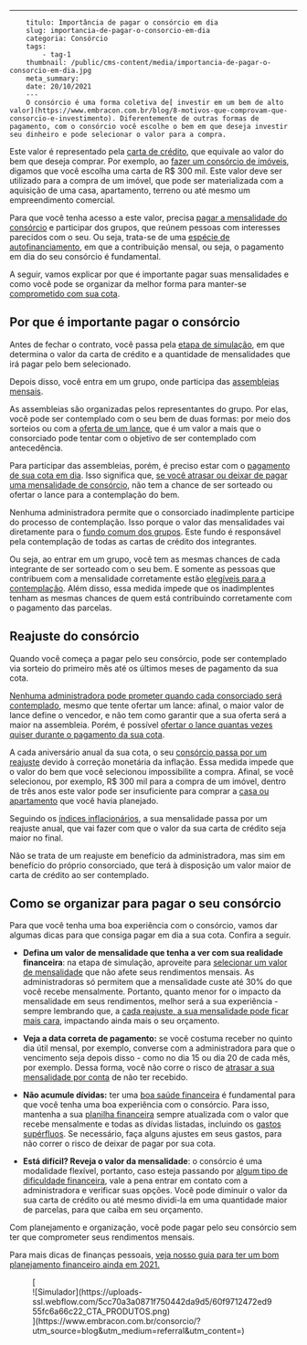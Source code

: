 ---
        titulo: Importância de pagar o consórcio em dia
        slug: importancia-de-pagar-o-consorcio-em-dia
        categoria: Consórcio
        tags:
            - tag-1
        thumbnail: /public/cms-content/media/importancia-de-pagar-o-consorcio-em-dia.jpg
        meta_summary: 
        date: 20/10/2021
        ---
        O consórcio é uma forma coletiva de[ investir em um bem de alto valor](https://www.embracon.com.br/blog/8-motivos-que-comprovam-que-consorcio-e-investimento). Diferentemente de outras formas de pagamento, com o consórcio você escolhe o bem em que deseja investir seu dinheiro e pode selecionar o valor para a compra.

Este valor é representado pela [carta de crédito](https://www.embracon.com.br/blog/o-que-e-a-carta-de-credito-como-funciona-e-como-usar), que equivale ao valor do bem que deseja comprar. Por exemplo, ao [fazer um consórcio de imóveis](https://www.embracon.com.br/blog/6-coisas-contratar-consorcio-de-imoveis), digamos que você escolha uma carta de R$ 300 mil. Este valor deve ser utilizado para a compra de um imóvel, que pode ser materializada com a aquisição de uma casa, apartamento, terreno ou até mesmo um empreendimento comercial.

Para que você tenha acesso a este valor, precisa [pagar a mensalidade do consórcio](https://www.embracon.com.br/blog/qual-o-valor-ideal-da-parcela-mensal-de-um-consorcio) e participar dos grupos, que reúnem pessoas com interesses parecidos com o seu. Ou seja, trata-se de uma [espécie de autofinanciamento](https://www.embracon.com.br/blog/autofinanciamento-o-que-e-e-como-um-consorcio-pode-ajuda-lo), em que a contribuição mensal, ou seja, o pagamento em dia do seu consórcio é fundamental.

A seguir, vamos explicar por que é importante pagar suas mensalidades e como você pode se organizar da melhor forma para manter-se [comprometido com sua cota](https://www.embracon.com.br/blog/entenda-o-que-e-e-como-funciona-uma-cota-de-consorcio).

Por que é importante pagar o consórcio 
---------------------------------------

Antes de fechar o contrato, você passa pela [etapa de simulação](https://www.embracon.com.br/blog/descubra-como-fazer-uma-simulacao-no-consorcio), em que determina o valor da carta de crédito e a quantidade de mensalidades que irá pagar pelo bem selecionado.

Depois disso, você entra em um grupo, onde participa das [assembleias mensais](https://www.embracon.com.br/blog/assembleia-de-consorcio-como-funciona).

As assembleias são organizadas pelos representantes do grupo. Por elas, você pode ser contemplado com o seu bem de duas formas: por meio dos sorteios ou com a [oferta de um lance](https://www.embracon.com.br/blog/como-fazer-oferta-de-lance-em-consorcio), que é um valor a mais que o consorciado pode tentar com o objetivo de ser contemplado com antecedência.

Para participar das assembleias, porém, é preciso estar com o [pagamento de sua cota em dia](https://www.embracon.com.br/blog/entenda-o-pagamento-do-bem-no-consorcio). Isso significa que, [se você atrasar ou deixar de pagar uma mensalidade de consórcio](https://www.embracon.com.br/conhecaoconsorcio/o-que-pode-ocorrer-no-caso-de-atraso-ou-falta-de-pagamento-das-parcelas), não tem a chance de ser sorteado ou ofertar o lance para a contemplação do bem.

Nenhuma administradora permite que o consorciado inadimplente participe do processo de contemplação. Isso porque o valor das mensalidades vai diretamente para o [fundo comum dos grupos](https://www.embracon.com.br/blog/o-que-e-o-fundo-comum-no-consorcio). Este fundo é responsável pela contemplação de todas as cartas de crédito dos integrantes.

Ou seja, ao entrar em um grupo, você tem as mesmas chances de cada integrante de ser sorteado com o seu bem. E somente as pessoas que contribuem com a mensalidade corretamente estão [elegíveis para a contemplação](https://www.embracon.com.br/blog/saiba-o-que-fazer-quando-for-contemplado-no-consorcio). Além disso, essa medida impede que os inadimplentes tenham as mesmas chances de quem está contribuindo corretamente com o pagamento das parcelas.

Reajuste do consórcio 
----------------------

Quando você começa a pagar pelo seu consórcio, pode ser contemplado via sorteio do primeiro mês até os últimos meses de pagamento da sua cota.

[Nenhuma administradora pode prometer quando cada consorciado será contemplado](https://www.embracon.com.br/blog/nao-existe-promessa-de-contemplacao-em-consorcio), mesmo que tente ofertar um lance: afinal, o maior valor de lance define o vencedor, e não tem como garantir que a sua oferta será a maior na assembleia. Porém, é possível [ofertar o lance quantas vezes quiser durante o pagamento da sua cota](https://www.embracon.com.br/conhecaoconsorcio/como-ofertar-um-lance).

A cada aniversário anual da sua cota, o seu [consórcio passa por um reajuste](https://www.embracon.com.br/blog/reajuste-do-consorcio-entenda) devido à correção monetária da inflação. Essa medida impede que o valor do bem que você selecionou impossibilite a compra. Afinal, se você selecionou, por exemplo, R$ 300 mil para a compra de um imóvel, dentro de três anos este valor pode ser insuficiente para comprar a [casa ou apartamento](https://www.embracon.com.br/blog/casa-ou-apartamento-qual-a-melhor-escolha-para-voce) que você havia planejado.

Seguindo os [índices inflacionários](https://www.embracon.com.br/blog/entenda-a-importancia-da-taxa-selic-e-da-inflacao), a sua mensalidade passa por um reajuste anual, que vai fazer com que o valor da sua carta de crédito seja maior no final.

Não se trata de um reajuste em benefício da administradora, mas sim em benefício do próprio consorciado, que terá à disposição um valor maior de carta de crédito ao ser contemplado.

Como se organizar para pagar o seu consórcio 
---------------------------------------------

Para que você tenha uma boa experiência com o consórcio, vamos dar algumas dicas para que consiga pagar em dia a sua cota. Confira a seguir.

- **Defina um valor de mensalidade que tenha a ver com sua realidade financeira**: na etapa de simulação, aproveite para [selecionar um valor de mensalidade](https://www.embracon.com.br/blog/como-calcular-as-parcelas-no-consorcio) que não afete seus rendimentos mensais. As administradoras só permitem que a mensalidade custe até 30% do que você recebe mensalmente. Portanto, quanto menor for o impacto da mensalidade em seus rendimentos, melhor será a sua experiência - sempre lembrando que, a [cada reajuste, a sua mensalidade pode ficar mais cara](https://www.embracon.com.br/blog/reajuste-consorcio-como-e-feito), impactando ainda mais o seu orçamento.
- **Veja a data correta de pagamento:** se você costuma receber no quinto dia útil mensal, por exemplo, converse com a administradora para que o vencimento seja depois disso - como no dia 15 ou dia 20 de cada mês, por exemplo. Dessa forma, você não corre o risco de [atrasar a sua mensalidade por conta](https://www.embracon.com.br/conhecaoconsorcio/ja-estou-com-o-bem-o-que-devo-fazer-se-atrasar-a-parcela) de não ter recebido.

- **Não acumule dívidas:** ter uma [boa saúde financeira](https://www.embracon.com.br/blog/entenda-como-e-possivel-manter-a-saude-financeira-da-sua-familia) é fundamental para que você tenha uma boa experiência com o consórcio. Para isso, mantenha a sua [planilha financeira](https://www.embracon.com.br/blog/como-criar-uma-planilha-de-planejamento-financeiro) sempre atualizada com o valor que recebe mensalmente e todas as dívidas listadas, incluindo os [gastos supérfluos](https://www.embracon.com.br/blog/gastos-superfluos-e-essenciais-saiba-diferenciar). Se necessário, faça alguns ajustes em seus gastos, para não correr o risco de deixar de pagar por sua cota.
- **Está difícil? Reveja o valor da mensalidade**: o consórcio é uma modalidade flexível, portanto, caso esteja passando por [algum tipo de dificuldade financeira](https://www.embracon.com.br/blog/perda-de-renda-como-lidar), vale a pena entrar em contato com a administradora e verificar suas opções. Você pode diminuir o valor da sua carta de crédito ou até mesmo dividi-la em uma quantidade maior de parcelas, para que caiba em seu orçamento.

Com planejamento e organização, você pode pagar pelo seu consórcio sem ter que comprometer seus rendimentos mensais.

Para mais dicas de finanças pessoais, [veja nosso guia para ter um bom planejamento financeiro ainda em 2021.](https://www.embracon.com.br/blog/como-fazer-um-planejamento-financeiro-em-2021)

<figure class="w-richtext-figure-type-image w-richtext-align-center">[<div>![Simulador](https://uploads-ssl.webflow.com/5cc70a3a0871f750442da9d5/60f9712472ed955fc6a66c22_CTA_PRODUTOS.png)</div>](https://www.embracon.com.br/consorcio/?utm_source=blog&utm_medium=referral&utm_content=)</figure>
        